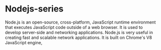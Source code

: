 # Nodejs-series
Node.js is an open-source, cross-platform, JavaScript runtime environment that executes JavaScript code outside of a web browser. It is used to develop server-side and networking applications. Node.js is very useful in creating fast and scalable network applications. It is built on Chrome's V8 JavaScript engine, 
